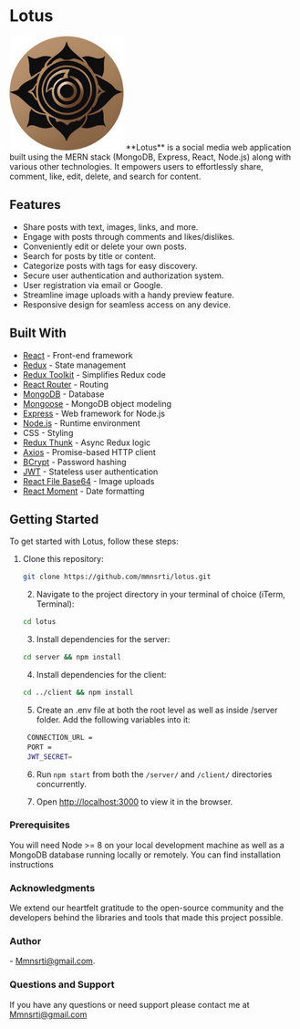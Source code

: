 # Lotus

<img src="/front/public/favicon.jpg" alt="Lotus Logo" width="200" height="200">
**Lotus** is a social media web application built using the MERN stack (MongoDB, Express, React, Node.js) along with various other technologies. It empowers users to effortlessly share, comment, like, edit, delete, and search for content.

## Features

- Share posts with text, images, links, and more.
- Engage with posts through comments and likes/dislikes.
- Conveniently edit or delete your own posts.
- Search for posts by title or content.
- Categorize posts with tags for easy discovery.
- Secure user authentication and authorization system.
- User registration via email or Google.
- Streamline image uploads with a handy preview feature.
- Responsive design for seamless access on any device.

## Built With

- [React](https://reactjs.org/) - Front-end framework
- [Redux](https://redux.js.org/) - State management
- [Redux Toolkit](https://redux-toolkit.js.org/) - Simplifies Redux code
- [React Router](https://reactrouter.com/) - Routing
- [MongoDB](https://www.mongodb.com/) - Database
- [Mongoose](https://mongoosejs.com/) - MongoDB object modeling
- [Express](https://expressjs.com/) - Web framework for Node.js
- [Node.js](https://nodejs.org/) - Runtime environment
- CSS - Styling
- [Redux Thunk](https://github.com/reduxjs/redux-thunk) - Async Redux logic
- [Axios](https://axios-http.com/) - Promise-based HTTP client
- [BCrypt](https://www.npmjs.com/package/bcrypt) - Password hashing
- [JWT](https://jwt.io/) - Stateless user authentication
- [React File Base64](https://www.npmjs.com/package/react-file-base64) - Image uploads
- [React Moment](https://www.npmjs.com/package/react-moment) - Date formatting

## Getting Started

To get started with Lotus, follow these steps:

1. Clone this repository:

   ```bash
   git clone https://github.com/mmnsrti/lotus.git
   ```

   2. Navigate to the project directory in your terminal of choice (iTerm, Terminal):

   ```bash
   cd lotus
   ```

   3. Install dependencies for the server:

   ```bash
   cd server && npm install
   ```

   4. Install dependencies for the client:

   ```bash
   cd ../client && npm install
   ```

   5. Create an .env file at both the root level as well as inside /server folder. Add the following variables into it:

   ```bash
    CONNECTION_URL =
    PORT =
    JWT_SECRET=
   ```
   6. Run `npm start` from both the `/server/` and `/client/` directories concurrently.

   7. Open [http://localhost:3000](http://localhost:3000) to view it in the browser.

### Prerequisites

You will need Node >= 8 on your local development machine as well as a MongoDB database running locally or remotely. You can find installation instructions



### Acknowledgments
We extend our heartfelt gratitude to the open-source community and the developers behind the libraries and tools that made this project possible.

### Author
<Mmnsrti> - <Mmnsrti@gmail.com>.

### Questions and Support 
If you have any questions or need support please contact me at [<Mmnsrti@gmail.com>](mmnsrti:Mmnsrti@gmail.com)
